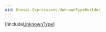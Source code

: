 ```yaml
---
uid: Bonsai.Expressions.UnknownTypeBuilder
---
```


[!include[UnknownType](~/articles/expressions-unknowntype.md)]